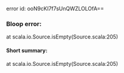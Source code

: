 error id: ooN9cKI7f7sUnQWZLOLOfA==
### Bloop error:

at scala.io.Source.isEmpty(Source.scala:205)
#### Short summary: 

at scala.io.Source.isEmpty(Source.scala:205)